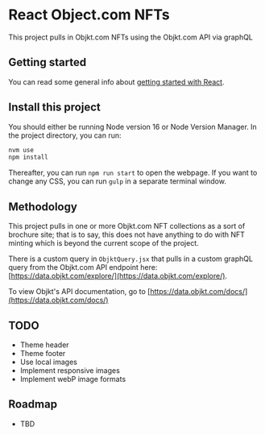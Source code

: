 # React Object.com NFTs

This project pulls in Objkt.com NFTs using the Objkt.com API via graphQL

## Getting started

You can read some general info about [getting started with React](React-README.md).

## Install this project

You should either be running Node version 16 or Node Version Manager. In the project directory, you can run:

```bash
nvm use
npm install
```

Thereafter, you can run `npm run start` to open the webpage. If you want to change any CSS, you can run `gulp` in a separate terminal window.

## Methodology

This project pulls in one or more Objkt.com NFT collections as a sort of brochure site; that is to say, this does not have anything to do with NFT minting which is beyond the current scope of the project.

There is a custom query in `ObjktQuery.jsx` that pulls in a custom graphQL query from the Objkt.com API endpoint here: [https://data.objkt.com/explore/](https://data.objkt.com/explore/).

To view Objkt's API documentation, go to [https://data.objkt.com/docs/](https://data.objkt.com/docs/)

## TODO

- Theme header
- Theme footer
- Use local images
- Implement responsive images
- Implement webP image formats

## Roadmap

- TBD
